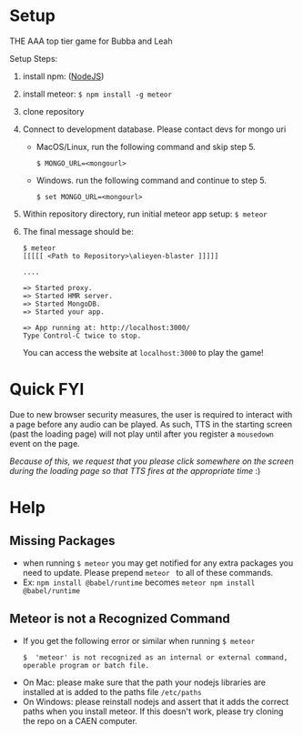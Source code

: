 # Setup
THE AAA top tier game for Bubba and Leah

Setup Steps:

1. install npm: ([NodeJS](https://nodejs.org/en/download/))
2. install meteor: `$ npm install -g meteor`
3. clone repository
4. Connect to development database. Please contact devs for mongo uri
    * MacOS/Linux, run the following command and skip step 5.
        ```
        $ MONGO_URL=<mongourl>
        ```
    * Windows. run the following command and continue to step 5.
        ```
        $ set MONGO_URL=<mongourl>
        ```
5. Within repository directory, run initial meteor app setup: `$ meteor`
6. The final message should be:

    ```
    $ meteor
    [[[[[ <Path to Repository>\alieyen-blaster ]]]]]

    ....

    => Started proxy.
    => Started HMR server.
    => Started MongoDB.
    => Started your app.

    => App running at: http://localhost:3000/
    Type Control-C twice to stop.
   ```
   You can access the website at `localhost:3000` to play the game!

# Quick FYI
Due to new browser security measures, the user is required to interact with a page before any audio can be played. As such, TTS in the starting screen (past the loading page) will not play until after you register a `mousedown` event on the page. 

*Because of this, we request that you please click somewhere on the screen during the loading page so that TTS fires at the appropriate time* :)


# Help
## Missing Packages
* when running `$ meteor` you may get notified for any extra packages you need to update. Please prepend `meteor ` to all of these commands.
* Ex: `npm install @babel/runtime` becomes `meteor npm install @babel/runtime`

## Meteor is not a Recognized Command
* If you get the following error or similar when running `$ meteor`
    ```
    $  'meteor' is not recognized as an internal or external command,
    operable program or batch file.
    ```
* On Mac: please make sure that the path your nodejs libraries are installed at is added to the paths file `/etc/paths`
* On Windows: please reinstall nodejs and assert that it adds the correct paths when you install meteor. If this doesn't work, please try cloning the repo on a CAEN computer.